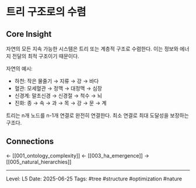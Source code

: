 # 트리 구조로의 수렴

## Core Insight
자연의 모든 지속 가능한 시스템은 트리 또는 계층적 구조로 수렴한다. 이는 정보와 에너지 전달의 최적 구조이기 때문이다.

자연의 예시:
- 하천: 작은 물줄기 → 지류 → 강 → 바다
- 혈관: 모세혈관 → 정맥 → 대정맥 → 심장
- 신경계: 말초신경 → 신경절 → 척수 → 뇌
- 진화: 종 → 속 → 과 → 목 → 강 → 문 → 계

트리는 n개 노드를 n-1개 연결로 완전히 연결한다. 최소 연결로 최대 도달성을 보장하는 구조다.

## Connections
← [[001_ontology_complexity]]
← [[003_ha_emergence]]
→ [[005_natural_hierarchies]]

---
Level: L5
Date: 2025-06-25
Tags: #tree #structure #optimization #nature